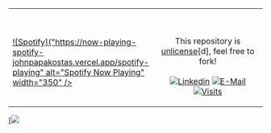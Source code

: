 
<table width="100%"> 
  <tr>
  <td width="50%">

&nbsp; <br> [![Spotify]("https://now-playing-spotify-johnpapakostas.vercel.app/spotify-playing" alt="Spotify Now Playing" width="350" />](https://open.spotify.com/user/fbgfwizb8f1gnohw28ppde14m)

  </td>
  <td width="50%">

&nbsp;<p align="center">This repository is [unlicense](https://choosealicense.com/licenses/unlicense/)[d], feel free to fork!<br><br>
[![Linkedin](https://img.shields.io/badge/linked-in-369?style=flat-square&logo=linkedin&logoColor=white&color=blue)](https://www.linkedin.com/in/andrew-novac)
[![E-Mail](https://img.shields.io/badge/email-reveal-2a8?style=flat-square&logo=gmail&logoColor=white)](https://mailhide.io/e/5ck1H)
[![Visits](https://komarev.com/ghpvc/?username=novatorem&logo=GitHub&label=github%20visits&color=336699&logoColor=white&style=flat-square)](https://github.com/novatorem)

  </p>
  </td>
</table>
[<img src=
